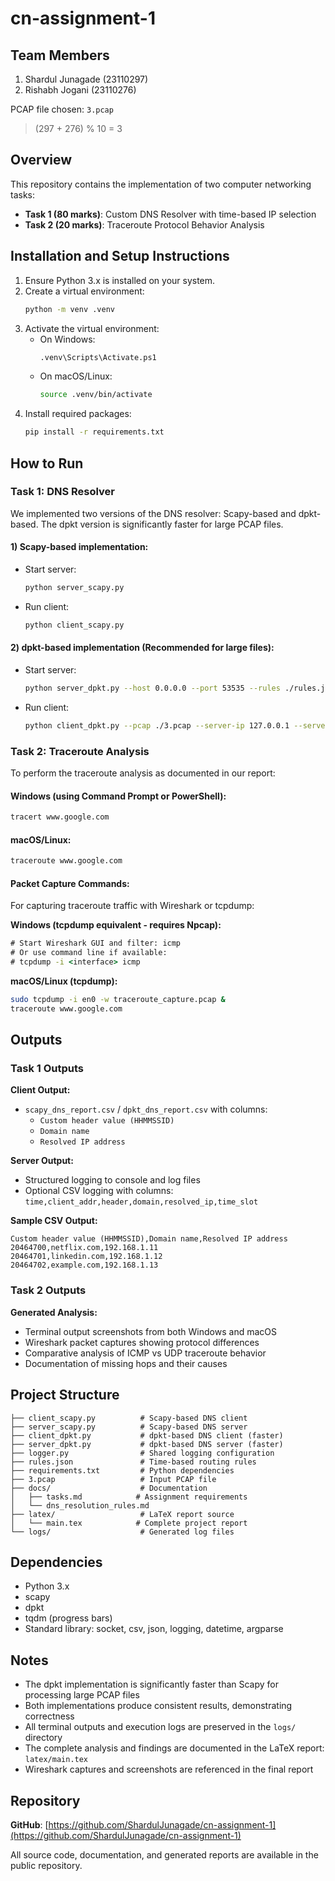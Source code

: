 # cn-assignment-1

## Team Members
1. Shardul Junagade (23110297)
2. Rishabh Jogani (23110276)

PCAP file chosen: `3.pcap`

> (297 + 276) % 10 = 3

## Overview

This repository contains the implementation of two computer networking tasks:
- **Task 1 (80 marks)**: Custom DNS Resolver with time-based IP selection
- **Task 2 (20 marks)**: Traceroute Protocol Behavior Analysis

## Installation and Setup Instructions
1. Ensure Python 3.x is installed on your system.
2. Create a virtual environment:
    ```bash
    python -m venv .venv
    ```
3. Activate the virtual environment:
    - On Windows:
        ```bash
        .venv\Scripts\Activate.ps1
        ```
    - On macOS/Linux:
        ```bash
        source .venv/bin/activate
        ```
4. Install required packages:
    ```bash
    pip install -r requirements.txt
    ```

## How to Run

### Task 1: DNS Resolver

We implemented two versions of the DNS resolver: Scapy-based and dpkt-based. The dpkt version is significantly faster for large PCAP files.

#### 1) Scapy-based implementation:

- Start server:
    ```bash
    python server_scapy.py
    ```

- Run client:
    ```bash
    python client_scapy.py
    ```

#### 2) dpkt-based implementation (Recommended for large files):

- Start server:
    ```bash
    python server_dpkt.py --host 0.0.0.0 --port 53535 --rules ./rules.json
    ```

- Run client:
    ```bash
    python client_dpkt.py --pcap ./3.pcap --server-ip 127.0.0.1 --server-port 53535 --out-csv dpkt_dns_report.csv
    ```

### Task 2: Traceroute Analysis

To perform the traceroute analysis as documented in our report:

#### Windows (using Command Prompt or PowerShell):
```cmd
tracert www.google.com
```

#### macOS/Linux:
```bash
traceroute www.google.com
```

#### Packet Capture Commands:

For capturing traceroute traffic with Wireshark or tcpdump:

**Windows (tcpdump equivalent - requires Npcap):**
```cmd
# Start Wireshark GUI and filter: icmp
# Or use command line if available:
# tcpdump -i <interface> icmp
```

**macOS/Linux (tcpdump):**
```bash
sudo tcpdump -i en0 -w traceroute_capture.pcap &
traceroute www.google.com
```

## Outputs

### Task 1 Outputs

**Client Output:**
- `scapy_dns_report.csv` / `dpkt_dns_report.csv` with columns:
    - `Custom header value (HHMMSSID)`
    - `Domain name`
    - `Resolved IP address`

**Server Output:**
- Structured logging to console and log files
- Optional CSV logging with columns: `time,client_addr,header,domain,resolved_ip,time_slot`

**Sample CSV Output:**
```
Custom header value (HHMMSSID),Domain name,Resolved IP address
20464700,netflix.com,192.168.1.11
20464701,linkedin.com,192.168.1.12
20464702,example.com,192.168.1.13
```

### Task 2 Outputs

**Generated Analysis:**
- Terminal output screenshots from both Windows and macOS
- Wireshark packet captures showing protocol differences
- Comparative analysis of ICMP vs UDP traceroute behavior
- Documentation of missing hops and their causes

## Project Structure

```
├── client_scapy.py          # Scapy-based DNS client
├── server_scapy.py          # Scapy-based DNS server  
├── client_dpkt.py           # dpkt-based DNS client (faster)
├── server_dpkt.py           # dpkt-based DNS server (faster)
├── logger.py                # Shared logging configuration
├── rules.json               # Time-based routing rules
├── requirements.txt         # Python dependencies
├── 3.pcap                   # Input PCAP file
├── docs/                    # Documentation
│   ├── tasks.md            # Assignment requirements
│   └── dns_resolution_rules.md
├── latex/                   # LaTeX report source
│   └── main.tex            # Complete project report
└── logs/                    # Generated log files
```

## Dependencies

- Python 3.x
- scapy
- dpkt  
- tqdm (progress bars)
- Standard library: socket, csv, json, logging, datetime, argparse

## Notes

- The dpkt implementation is significantly faster than Scapy for processing large PCAP files
- Both implementations produce consistent results, demonstrating correctness
- All terminal outputs and execution logs are preserved in the `logs/` directory
- The complete analysis and findings are documented in the LaTeX report: `latex/main.tex`
- Wireshark captures and screenshots are referenced in the final report

## Repository

**GitHub**: [https://github.com/ShardulJunagade/cn-assignment-1](https://github.com/ShardulJunagade/cn-assignment-1)

All source code, documentation, and generated reports are available in the public repository.
